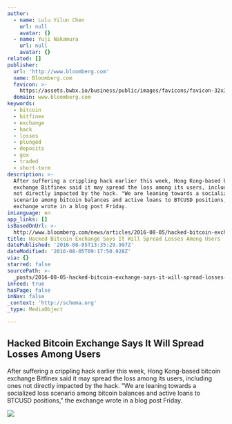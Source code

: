 ```yaml
---
author:
  - name: Lulu Yilun Chen
    url: null
    avatar: {}
  - name: Yuji Nakamura
    url: null
    avatar: {}
related: []
publisher:
  url: 'http://www.bloomberg.com'
  name: Bloomberg.com
  favicon: >-
    https://assets.bwbx.io/business/public/images/favicons/favicon-32x32-d2b81a9373.png
  domain: www.bloomberg.com
keywords:
  - bitcoin
  - bitfinex
  - exchange
  - hack
  - losses
  - plunged
  - deposits
  - gox
  - traded
  - short-term
description: >-
  After suffering a crippling hack earlier this week, Hong Kong-based bitcoin
  exchange Bitfinex said it may spread the loss among its users, including ones
  not directly impacted by the hack. "We are leaning towards a socialized loss
  scenario among bitcoin balances and active loans to BTCUSD positions," the
  exchange wrote in a blog post Friday.
inLanguage: en
app_links: []
isBasedOnUrl: >-
  http://www.bloomberg.com/news/articles/2016-08-05/hacked-bitcoin-exchange-says-it-will-spread-losses-among-users
title: Hacked Bitcoin Exchange Says It Will Spread Losses Among Users
datePublished: '2016-08-05T13:35:29.997Z'
dateModified: '2016-08-05T09:17:50.928Z'
via: {}
starred: false
sourcePath: >-
  _posts/2016-08-05-hacked-bitcoin-exchange-says-it-will-spread-losses-among-use.md
inFeed: true
hasPage: false
inNav: false
_context: 'http://schema.org'
_type: MediaObject

---
```

<article style=""><h1>Hacked Bitcoin Exchange Says It Will Spread Losses Among Users</h1><p>After suffering a crippling hack earlier this week, Hong Kong-based bitcoin exchange Bitfinex said it may spread the loss among its users, including ones not directly impacted by the hack. "We are leaning towards a socialized loss scenario among bitcoin balances and active loans to BTCUSD positions," the exchange wrote in a blog post Friday.</p><img src="https://assets.bwbx.io/images/users/iqjWHBFdfxIU/iZFsl2RrVVYo/v1/-1x-1.jpg" /></article>